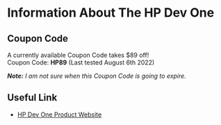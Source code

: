 # Information About The HP Dev One

## Coupon Code

A currently available Coupon Code takes $89 off!  
Coupon Code: **HP89** (Last tested August 6th 2022)

***Note:*** *I am not sure when this Coupon Code is going to expire.*

## Useful Link

- [HP Dev One Product Website](https://hpdevone.com/)
